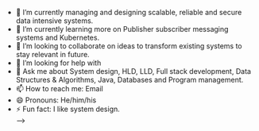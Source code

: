 
- 🔭 I’m currently managing and designing scalable, reliable and secure data intensive systems.
- 🌱 I’m currently learning more on Publisher subscriber messaging systems and Kubernetes. 
- 👯 I’m looking to collaborate on ideas to transform existing systems to stay relevant in future. 
- 🤔 I’m looking for help with 
- 💬 Ask me about System design, HLD, LLD, Full stack development, Data Structures & Algorithms, Java, Databases and Program management.  
- 📫 How to reach me: Email
- 😄 Pronouns: He/him/his
- ⚡ Fun fact: I like system design.   
-->
